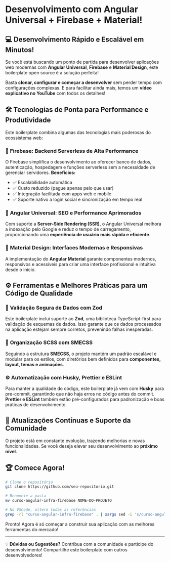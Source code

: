 # **Desenvolvimento com Angular Universal + Firebase + Material!**

## 💻 **Desenvolvimento Rápido e Escalável em Minutos!**

Se você está buscando um ponto de partida para desenvolver aplicações web modernas com **Angular Universal**, **Firebase** e **Material Design**, este boilerplate open source é a solução perfeita!

Basta **clonar, configurar e começar a desenvolver** sem perder tempo com configurações complexas. E para facilitar ainda mais, temos um **vídeo explicativo no YouTube** com todos os detalhes!

## 🛠️ **Tecnologias de Ponta para Performance e Produtividade**

Este boilerplate combina algumas das tecnologias mais poderosas do ecossistema web:

### 🔋 **Firebase: Backend Serverless de Alta Performance**

O Firebase simplifica o desenvolvimento ao oferecer banco de dados, autenticação, hospedagem e funções serverless sem a necessidade de gerenciar servidores. **Benefícios:**

- ✅ Escalabilidade automática
- ✅ Custo reduzido (pague apenas pelo que usar)
- ✅ Integração facilitada com apps web e mobile
- ✅ Suporte nativo a login social e sincronização em tempo real

### 🌟 **Angular Universal: SEO e Performance Aprimorados**

Com suporte a **Server-Side Rendering (SSR)**, o Angular Universal melhora a indexação pelo Google e reduz o tempo de carregamento, proporcionando uma **experiência de usuário mais rápida e eficiente**.

### 🎨 **Material Design: Interfaces Modernas e Responsivas**

A implementação do **Angular Material** garante componentes modernos, responsivos e acessíveis para criar uma interface profissional e intuitiva desde o início.

## ⚙️ **Ferramentas e Melhores Práticas para um Código de Qualidade**

### 💎 **Validação Segura de Dados com Zod**

Este boilerplate inclui suporte ao **Zod**, uma biblioteca TypeScript-first para validação de esquemas de dados. Isso garante que os dados processados na aplicação estejam sempre corretos, prevenindo falhas inesperadas.

### 🎨 **Organização SCSS com SMECSS**

Seguindo a estrutura **SMECSS**, o projeto mantém um padrão escalável e modular para os estilos, com diretórios bem definidos para **componentes, layout, temas e animações**.

### ⚙️ **Automatização com Husky, Prettier e ESLint**

Para manter a qualidade do código, este boilerplate já vem com **Husky** para pre-commit, garantindo que não haja erros no código antes do commit. **Prettier e ESLint** também estão pré-configurados para padronização e boas práticas de desenvolvimento.

## 🔄 Atualizações Contínuas e Suporte da Comunidade

O projeto está em constante evolução, trazendo melhorias e novas funcionalidades. Se você deseja elevar seu desenvolvimento ao **próximo nível**.

## 🏆 **Comece Agora!**

```sh
# Clone o repositório
git clone https://github.com/seu-repositorio.git

# Renomeie a pasta
mv curso-angular-infra-firebase NOME-DO-PROJETO

# No VSCode, altere todas as referências
grep -rl "curso-angular-infra-firebase" . | xargs sed -i 's/curso-angular-infra-firebase/NOME-DO-PROJETO/g'
```

Pronto! Agora é só começar a construir sua aplicação com as melhores ferramentas do mercado!

---

💡 **Dúvidas ou Sugestões?** Contribua com a comunidade e participe do desenvolvimento! Compartilhe este boilerplate com outros desenvolvedores!

